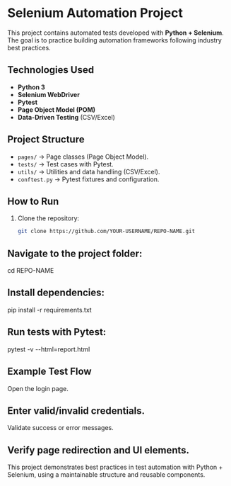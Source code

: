 # Selenium Automation Project

This project contains automated tests developed with **Python + Selenium**.  
The goal is to practice building automation frameworks following industry best practices.

## Technologies Used
- **Python 3**
- **Selenium WebDriver**
- **Pytest**
- **Page Object Model (POM)**
- **Data-Driven Testing** (CSV/Excel)

## Project Structure
- `pages/` → Page classes (Page Object Model).
- `tests/` → Test cases with Pytest.
- `utils/` → Utilities and data handling (CSV/Excel).
- `conftest.py` → Pytest fixtures and configuration.

## How to Run
1. Clone the repository:
   ```bash
   git clone https://github.com/YOUR-USERNAME/REPO-NAME.git

## Navigate to the project folder:

cd REPO-NAME


## Install dependencies:

pip install -r requirements.txt


## Run tests with Pytest:

pytest -v --html=report.html

## Example Test Flow

Open the login page.

## Enter valid/invalid credentials.

Validate success or error messages.

## Verify page redirection and UI elements.

This project demonstrates best practices in test automation with Python + Selenium, using a maintainable structure and reusable components.
